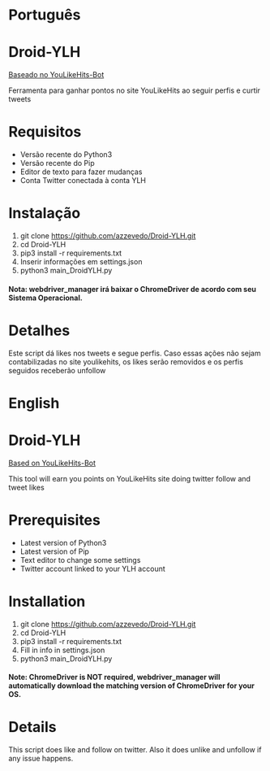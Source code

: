 # Português
# Droid-YLH
[Baseado no YouLikeHits-Bot](https://github.com/i0Z3R0/YouLikeHits-Bot)

Ferramenta para ganhar pontos no site YouLikeHits ao seguir perfis e curtir tweets

# Requisitos
- Versão recente do Python3
- Versão recente do Pip
- Editor de texto para fazer mudanças
- Conta Twitter conectada à conta YLH

# Instalação
1. git clone https://github.com/azzevedo/Droid-YLH.git
2. cd Droid-YLH
3. pip3 install -r requirements.txt
4. Inserir informações em settings.json
5. python3 main_DroidYLH.py
#### Nota: webdriver_manager irá baixar o ChromeDriver de acordo com seu Sistema Operacional.

# Detalhes
Este script dá likes nos tweets e segue perfis.
Caso essas ações não sejam contabilizadas no site youlikehits, os likes serão removidos e os perfis seguidos receberão unfollow



# English
# Droid-YLH
[Based on YouLikeHits-Bot](https://github.com/i0Z3R0/YouLikeHits-Bot)

This tool will earn you points on YouLikeHits site doing twitter follow and tweet likes

# Prerequisites
- Latest version of Python3
- Latest version of Pip
- Text editor to change some settings
- Twitter account linked to your YLH account

# Installation
1. git clone https://github.com/azzevedo/Droid-YLH.git
2. cd Droid-YLH
3. pip3 install -r requirements.txt
4. Fill in info in settings.json
5. python3 main_DroidYLH.py
#### Note: ChromeDriver is NOT required, webdriver_manager will automatically download the matching version of ChromeDriver for your OS.

# Details
This script does like and follow on twitter.
Also it does unlike and unfollow if any issue happens.
